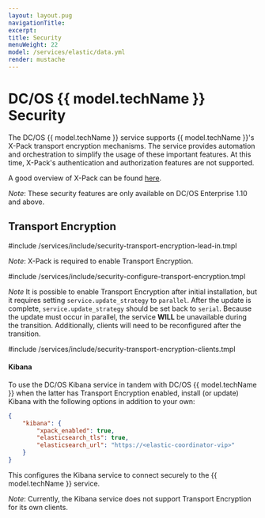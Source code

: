 ```yaml
---
layout: layout.pug
navigationTitle:
excerpt:
title: Security
menuWeight: 22
model: /services/elastic/data.yml
render: mustache
---
```


<!-- Imported from https://github.com/mesosphere/dcos-commons.git:sdk-0.40 -->



# DC/OS {{ model.techName }} Security

The DC/OS {{ model.techName }} service supports {{ model.techName }}'s X-Pack transport encryption mechanisms. The service provides automation and orchestration to simplify the usage of these important features. At this time, X-Pack's authentication and authorization features are not supported.

A good overview of X-Pack can be found [here](https://www.elastic.co/guide/en/x-pack/current/xpack-introduction.html).

*Note*: These security features are only available on DC/OS Enterprise 1.10 and above.

## Transport Encryption

#include /services/include/security-transport-encryption-lead-in.tmpl

*Note*: X-Pack is required to enable Transport Encryption.

#include /services/include/security-configure-transport-encryption.tmpl

*Note* It is possible to enable Transport Encryption after initial installation, but it requires setting `service.update_strategy` to `parallel`. After the update is complete, `service.update_strategy` should be set back to `serial`. Because the update must occur in parallel, the service **WILL** be unavailable during the transition. Additionally, clients will need to be reconfigured after the transition.

#include /services/include/security-transport-encryption-clients.tmpl


#### Kibana

To use the DC/OS Kibana service in tandem with DC/OS {{ model.techName }} when the latter has Transport Encryption enabled, install (or update) Kibana with the following options in addition to your own:
```json
{
    "kibana": {
        "xpack_enabled": true,
        "elasticsearch_tls": true,
        "elasticsearch_url": "https://<elastic-coordinator-vip>"
    }
}
```
This configures the Kibana service to connect securely to the {{ model.techName }} service.

*Note*: Currently, the Kibana service does not support Transport Encryption for its own clients.

